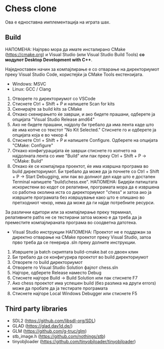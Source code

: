 # Chess clone
Ова е едноставна имплементација на играта шах.

## Build
НАПОМЕНА: Најпрво мора да имате инсталирано CMake (https://cmake.org) и Visual Studio (или Visual Studio Build Tools) **со модулот Desktop Development with C++**.

Наједноставен начин за компајлирање е со отварање на директориумот преку Visual Studio Code, користејќи ја CMake Tools екстензијата.

- Windows: MSVC
- Linux: GCC / Clang
1) Отворете го директориумот со VSCode
2) Стиснете Ctrl + Shift + P и напишете Scan for kits
3) Скенирајте за build kits за CMake
4) Откако скенирањето ќе заврши, и ако бидете прашани, одберете ја опцијата "Visual Studio Release amd64"
5) Ако не бидете прашани, најдолу би требало да има лента каде што ќе има копче со текстот "No Kit Selected." Стиснете го и одберете ја опцијата која е во чекор 4
6) Стиснете Ctrl + Shift + P и напишете Configure. Одберете на опцијата "CMake: Configure"
7) Откако конфигурацијата ќе заврши стиснете го копчето на најдолната лента со име "Build" или пак преку Ctrl + Shift + P -> "CMake: Build"
8) Откако ќе се компајлира проектот, ќе има извршна програма во build директориумот. Би требало да може да ја почнете со Ctrl + Shift + P -> Start Debugging, или пак во долниот дел каде што е достапен Terminal напишете "build\chess.exe".
НАПОМЕНА: Бидејќи патиштата искористени во кодот се релативни, програмата мора да е извршена со работна околина иста со директориумот "chess" и затоа ако ја извршите програмата без извршување како што е опишано во претходниот чекор, нема да може да ги најде потребните ресурси.

За различни едитори или за компајлирање преку терминал, релативните paths не се тестирани затоа можно е да треба да ја преместите компајлираната програма во соодветна датотека.

- Visual Studio инструкции
НАПОМЕНА: Проектот не е поддржан за директно отварање на CMake проектот преку Visual Studio, затоа прво треба да се генерира .sln преку долните инструкции.
1) Извршете ја batch скриптата build-cmake.bat со двоен клин
2) Би требало да се конфигурира проектот во build директориумот
3) Отворете го build директориумот
4) Отворете го Visual Studio Solution фајлот chess.sln
5) Најгоре, одберете Release наместо Debug
6) Стиснете најгоре Build -> Build Solution или пак стиснете F7
7) Ако chess проектот има успешен build (без разлика на други errors) може да пробате да ја тестирате програмата
8) Стиснете најгоре Local Windows Debugger или стиснете F5

## Third party libraries
- SDL2 (https://github.com/libsdl-org/SDL)
- GLAD (https://glad.dav1d.de/)
- GLM (https://github.com/g-truc/glm)
- stb_image.h (https://github.com/nothings/stb)
- tinyobjloader (https://github.com/tinyobjloader/tinyobjloader)
